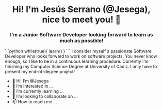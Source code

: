 <h1 align="center"> Hi! I'm Jesús Serrano (@Jesega), nice to meet you! 👋 </h1>
<h3 align="center"> I'm a Junior Software Developer looking forward to learn as much as possible! </h3>
```python
while(true){
  learn()
}
```
I consider myself a passionate Software Developer who looks forward to work on software projects. You never know enough, so I like to  be in a continuous learning procedure. Currently I'm finishing my Computer Science Degree at University of Cadiz. I only have to present my end-of-degree project!

- 👋 Hi, I’m @Jesega
- 👀 I’m interested in ...
- 🌱 I’m currently learning ...
- 💞️ I’m looking to collaborate on ...
- 📫 How to reach me ...

<!---
Jesega/Jesega is a ✨ special ✨ repository because its `README.md` (this file) appears on your GitHub profile.
You can click the Preview link to take a look at your changes.
--->

#
